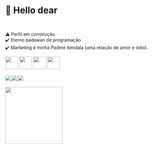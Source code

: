 <h1>🎯 Hello dear</h1> <br>

⚠️ Perfil em construção.<br>
✔️ Eterno padawan de programação.<br>
✔️ Marketing é minha Padmé Amidala (uma relação de amor e ódio).<br>

<div>
    <img width=40em src="https://cdn.jsdelivr.net/gh/devicons/devicon/icons/html5/html5-original-wordmark.svg" />
    <img width=40em src="https://cdn.jsdelivr.net/gh/devicons/devicon/icons/css3/css3-original-wordmark.svg" />
    <img width=40em src="https://cdn.jsdelivr.net/gh/devicons/devicon/icons/python/python-original-wordmark.svg" />
    <img width=40em src="https://cdn.jsdelivr.net/gh/devicons/devicon/icons/javascript/javascript-original.svg" />    
</div>

<br>

<div>
    <a href="https://wa.me5511998087813](https://api.whatsapp.com/send?phone=5511998087813)https://api.whatsapp.com/send?phone=5511998087813">
    <img src="https://img.shields.io/badge/WhatsApp-25D366?style=for-the-badge&logo=whatsapp&logoColor=white">
    </a>
    <a href="mailto:editordiegopaulo@gmail.com">
    <img src="https://img.shields.io/badge/Gmail-D14836?style=for-the-badge&logo=gmail&logoColor=white">
    </a>
    <a href="https://www.tiktok.com/@diegopaulotk147">
    <img src="https://img.shields.io/badge/TikTok-000000?style=for-the-badge&logo=tiktok&logoColor=white">
    </a>
    
</div>
<br>
<div>
     <img height=180em src="https://streak-stats.demolab.com/?user=DiegoPauloTK147&theme=dark">
</div>





